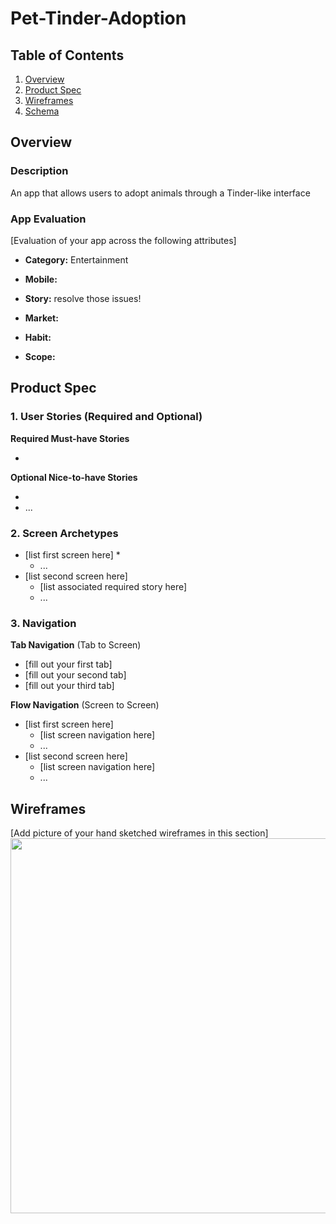 # Pet-Tinder-Adoption

## Table of Contents
1. [Overview](#Overview)
1. [Product Spec](#Product-Spec)
1. [Wireframes](#Wireframes)
2. [Schema](#Schema)

## Overview
### Description
An app that allows users to adopt animals through a Tinder-like interface

### App Evaluation
[Evaluation of your app across the following attributes]
- **Category:**
    Entertainment
- **Mobile:**
    
- **Story:**
    resolve those issues! 

- **Market:**
    
- **Habit:**
    
- **Scope:**
    
    
## Product Spec

### 1. User Stories (Required and Optional)

**Required Must-have Stories**

* 

**Optional Nice-to-have Stories**

* 
* ...

### 2. Screen Archetypes

* [list first screen here]
   *
   * ...
* [list second screen here]
   * [list associated required story here]
   * ...

### 3. Navigation

**Tab Navigation** (Tab to Screen)

* [fill out your first tab]
* [fill out your second tab]
* [fill out your third tab]

**Flow Navigation** (Screen to Screen)

* [list first screen here]
   * [list screen navigation here]
   * ...
* [list second screen here]
   * [list screen navigation here]
   * ...

## Wireframes
[Add picture of your hand sketched wireframes in this section]
<img src="YOUR_WIREFRAME_IMAGE_URL" width=600>
